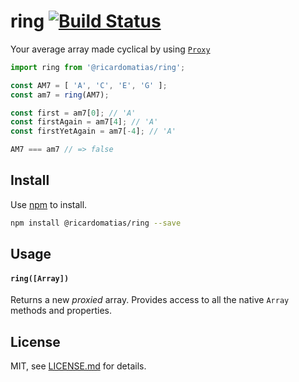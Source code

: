 # ring [![Build Status](https://travis-ci.com/ricardomatias/ring.svg?branch=master)](https://travis-ci.com/ricardomatias/ring)

Your average array made cyclical by using [`Proxy`](https://kangax.github.io/compat-table/es6/#test-Proxy)

```js
import ring from '@ricardomatias/ring';

const AM7 = [ 'A', 'C', 'E', 'G' ];
const am7 = ring(AM7);

const first = am7[0]; // 'A'
const firstAgain = am7[4]; // 'A'
const firstYetAgain = am7[-4]; // 'A'

AM7 === am7 // => false
```

## Install

Use [npm](https://npmjs.com/) to install.

```sh
npm install @ricardomatias/ring --save
```

## Usage

#### `ring([Array])`

Returns a new *proxied* array. Provides access to all the native `Array` methods and properties.


## License

MIT, see [LICENSE.md](http://github.com/ricardomatias/ring/blob/master/LICENSE.md) for details.
